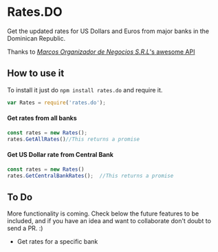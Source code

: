# Rates.DO

Get the updated rates for US Dollars and Euros from major banks in the Dominican Republic.

Thanks to [_Marcos Organizador de Negocios S.R.L_'s awesome API](http://api.marcos.do)

## How to use it

To install it just do `npm install rates.do` and require it.

```javascript
var Rates = require('rates.do');
```

#### Get rates from all banks

```javascript
const rates = new Rates(); 
rates.GetAllRates()//This returns a promise
```

#### Get US Dollar rate from Central Bank

```javascript
const rates = new Rates()
rates.GetCentralBankRates();  //This returns a promise
```

## To Do

More functionality is coming. Check below the future features to be included, and if you have an idea and want to collaborate don't doubt to send a PR. :)

+ Get rates for a specific bank
